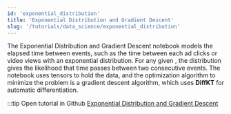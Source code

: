 ```yaml
---
id: 'exponential_distribution'
title: 'Exponential Distribution and Gradient Descent'
slug: '/tutorials/data_science/exponential_distribution'
---
```

The Exponential Distribution and Gradient Descent notebook models the elapsed time between events, such as the time 
between each ad clicks or video views with an exponential distribution. For any given , 
the distribution gives the likelihood that  time passes between two consecutive events.
The notebook uses tensors to hold the data, and the optimization algorithm to minimize the problem 
is a gradient descent algorithm, which uses **DiffKT** for automatic differentiation.

:::tip Open tutorial in Github
[Exponential Distribution and Gradient Descent](https://github.com/facebookresearch/diffkt/blob/main/tutorials/exponential_distribution_mle_gradient_descent.ipynb)